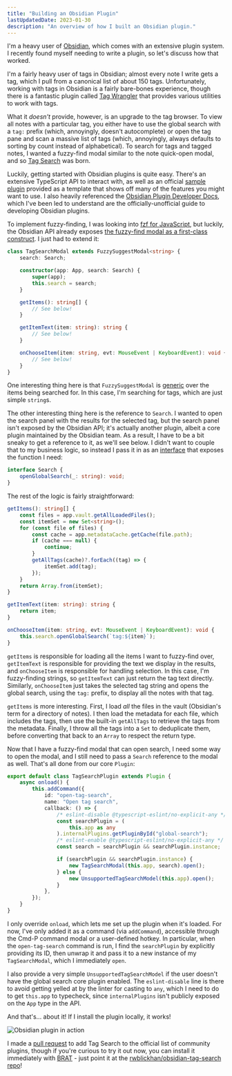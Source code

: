 ```yaml
---
title: "Building an Obsidian Plugin"
lastUpdatedDate: 2023-01-30
description: "An overview of how I built an Obsidian plugin."
---
```


I'm a heavy user of [Obsidian](https://obsidian.md), which comes with an extensive plugin system.
I recently found myself needing to write a plugin, so let's discuss how that worked.

I'm a fairly heavy user of tags in Obsidian; almost every note I write gets a tag, which I pull from a canonical list of about 150 tags.
Unfortunately, working with tags in Obsidian is a fairly bare-bones experience, though there is a fantastic plugin called [Tag Wrangler](https://github.com/pjeby/tag-wrangler) that provides various utilities to work with tags.

What it _doesn't_ provide, however, is an upgrade to the tag browser.
To view all notes with a particular tag, you either have to use the global search with a `tag:` prefix (which, annoyingly, doesn't autocomplete) or open the tag pane and scan a massive list of tags (which, annoyingly, always defaults to sorting by count instead of alphabetical).
To search for tags and tagged notes, I wanted a fuzzy-find modal similar to the note quick-open modal, and so [Tag Search](https://github.com/rwblickhan/obsidian-tag-search) was born.

Luckily, getting started with Obsidian plugins is quite easy.
There's an extensive TypeScript API to interact with, as well as an official [sample plugin](https://github.com/obsidianmd/obsidian-sample-plugin) provided as a template that shows off many of the features you might want to use.
I also heavily referenced the [Obsidian Plugin Developer Docs](https://marcus.se.net/obsidian-plugin-docs/), which I've been led to understand are the officially-unofficial guide to developing Obsidian plugins.

To implement fuzzy-finding, I was looking into [fzf for JavaScript](https://fzf.netlify.app/docs/latest), but luckily, the Obsidian API already exposes [the fuzzy-find modal as a first-class construct](https://marcus.se.net/obsidian-plugin-docs/user-interface/modals#select-from-list-of-suggestions). I just had to extend it:

```typescript
class TagSearchModal extends FuzzySuggestModal<string> {
    search: Search;

    constructor(app: App, search: Search) {
        super(app);
        this.search = search;
    }

    getItems(): string[] {
        // See below!
    }

    getItemText(item: string): string {
        // See below!
    }

    onChooseItem(item: string, evt: MouseEvent | KeyboardEvent): void {
        // See below!
    }
}
```

One interesting thing here is that `FuzzySuggestModal` is [generic](https://basarat.gitbook.io/typescript/type-system/generics) over the items being searched for.
In this case, I'm searching for tags, which are just simple `string`s.

The other interesting thing here is the reference to `Search`.
I wanted to open the search panel with the results for the selected tag, but the search panel isn't exposed by the Obsidian API;
it's actually another plugin, albeit a core plugin maintained by the Obsidian team.
As a result, I have to be a bit sneaky to get a reference to it, as we'll see below.
I didn't want to couple that to my business logic, so instead I pass it in as an [interface](https://basarat.gitbook.io/typescript/type-system/interfaces) that exposes the function I need:

```typescript
interface Search {
    openGlobalSearch(_: string): void;
}
```

The rest of the logic is fairly straightforward:

```typescript
getItems(): string[] {
    const files = app.vault.getAllLoadedFiles();
    const itemSet = new Set<string>();
    for (const file of files) {
        const cache = app.metadataCache.getCache(file.path);
        if (cache === null) {
            continue;
        }
        getAllTags(cache)?.forEach((tag) => {
            itemSet.add(tag);
        });
    }
    return Array.from(itemSet);
}

getItemText(item: string): string {
    return item;
}

onChooseItem(item: string, evt: MouseEvent | KeyboardEvent): void {
    this.search.openGlobalSearch(`tag:${item}`);
}
```

`getItems` is responsible for loading all the items I want to fuzzy-find over, `getItemText` is responsible for providing the text we display in the results, and `onChooseItem` is responsible for handling selection. In this case, I'm fuzzy-finding strings, so `getItemText` can just return the tag text directly. Similarly, `onChooseItem` just takes the selected tag string and opens the global search, using the `tag:` prefix, to display all the notes with that tag.

`getItems` is more interesting.
First, I load _all_ the files in the vault (Obsidian's term for a directory of notes).
I then load the metadata for each file, which includes the tags, then use the built-in `getAllTags` to retrieve the tags from the metadata.
Finally, I throw all the tags into a `Set` to deduplicate them, before converting that back to an `Array` to respect the return type.

Now that I have a fuzzy-find modal that can open search, I need some way to open the modal, and I still need to pass a `Search` reference to the modal as well.
That's all done from our core `Plugin`:

```typescript
export default class TagSearchPlugin extends Plugin {
    async onload() {
        this.addCommand({
            id: "open-tag-search",
            name: "Open tag search",
            callback: () => {
                /* eslint-disable @typescript-eslint/no-explicit-any */
                const searchPlugin = (
                    this.app as any
                ).internalPlugins.getPluginById("global-search");
                /* eslint-enable @typescript-eslint/no-explicit-any */
                const search = searchPlugin && searchPlugin.instance;

                if (searchPlugin && searchPlugin.instance) {
                    new TagSearchModal(this.app, search).open();
                } else {
                    new UnsupportedTagSearchModel(this.app).open();
                }
            }, 
        });
    }
}
```

I only override `onload`, which lets me set up the plugin when it's loaded.
For now, I've only added it as a command (via `addCommand`), accessible through the Cmd-P command modal or a user-defined hotkey.
In particular, when the `open-tag-search` command is run, I find the `searchPlugin` by explicitly providing its ID, then unwrap it and pass it to a new instance of my `TagSearchModal`, which I immediately `open`.

I also provide a very simple `UnsupportedTagSearchModel` if the user doesn't have the global search core plugin enabled.
The `eslint-disable` line is there to avoid getting yelled at by the linter for casting to `any`, which I need to do to get `this.app` to typecheck, since `internalPlugins` isn't publicly exposed on the `App` type in the API.

And that's... about it!
If I install the plugin locally, it works!

![Obsidian plugin in action](/technical/obsidian-plugin.png)

I made a [pull request](https://github.com/obsidianmd/obsidian-releases/pull/1563) to add Tag Search to the official list of community plugins, though if you're curious to try it out now, you can install it immediately with [BRAT](https://github.com/TfTHacker/obsidian42-brat) - just point it at the [rwblickhan/obsidian-tag-search repo](https://github.com/rwblickhan/obsidian-tag-search)!
